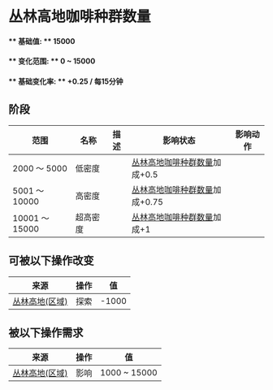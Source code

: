 # 丛林高地咖啡种群数量  
#### ** 基础值: ** 15000   
#### ** 变化范围: ** 0 ~ 15000  
#### ** 基础变化率: ** +0.25 / 每15分钟  
## 阶段  
范围  |  名称  |  描述  |  影响状态  |  影响动作  
----  |  ----  |  ----  |  ----  |  ----  
2000 ～ 5000  |  低密度  |    |  [丛林高地咖啡种群数量](Coffee_JungleHighlandsPop.md)加成+0.5  |    
5001 ～ 10000  |  高密度  |    |  [丛林高地咖啡种群数量](Coffee_JungleHighlandsPop.md)加成+0.75  |    
10001 ～ 15000  |  超高密度  |    |  [丛林高地咖啡种群数量](Coffee_JungleHighlandsPop.md)加成+1  |    
## 可被以下操作改变  
来源  |  操作  |  值  
----  |  ----  |  ----  
[丛林高地(区域)](JungleHighlands.md)  |  探索  |  -1000  
## 被以下操作需求  
来源  |  操作  |  值  
----  |  ----  |  ----  
[丛林高地(区域)](JungleHighlands.md)  |  影响  |  1000 ~ 15000  
